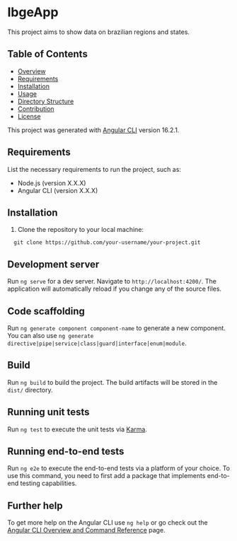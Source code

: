 # IbgeApp
This project aims to show data on brazilian regions and states.

## Table of Contents

- [Overview](#overview)
- [Requirements](#requirements)
- [Installation](#installation)
- [Usage](#usage)
- [Directory Structure](#directory-structure)
- [Contribution](#contribution)
- [License](#license)

This project was generated with [Angular CLI](https://github.com/angular/angular-cli) version 16.2.1.

## Requirements

List the necessary requirements to run the project, such as:

- Node.js (version X.X.X)
- Angular CLI (version X.X.X)

## Installation

1. Clone the repository to your local machine:
 ```shell
   git clone https://github.com/your-username/your-project.git
```

## Development server

Run `ng serve` for a dev server. Navigate to `http://localhost:4200/`. The application will automatically reload if you change any of the source files.

## Code scaffolding

Run `ng generate component component-name` to generate a new component. You can also use `ng generate directive|pipe|service|class|guard|interface|enum|module`.

## Build

Run `ng build` to build the project. The build artifacts will be stored in the `dist/` directory.

## Running unit tests

Run `ng test` to execute the unit tests via [Karma](https://karma-runner.github.io).

## Running end-to-end tests

Run `ng e2e` to execute the end-to-end tests via a platform of your choice. To use this command, you need to first add a package that implements end-to-end testing capabilities.

## Further help

To get more help on the Angular CLI use `ng help` or go check out the [Angular CLI Overview and Command Reference](https://angular.io/cli) page.
